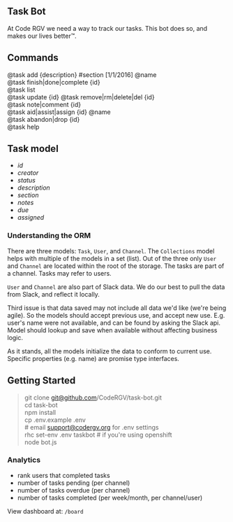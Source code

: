 
Task Bot
--------

At Code RGV we need a way to track our tasks. This bot does so, and makes our lives better™.

## Commands
  @task add {description} #section [1/1/2016] @name  
  @task finish|done|complete {id}  
  @task list  
  @task update {id} 
  @task remove|rm|delete|del {id}  
  @task note|comment {id}  
  @task aid|assist|assign {id} @name  
  @task abandon|drop {id}  
  @task help  

## Task model
* *id*
* *creator*
* *status*
* *description*
* *section*
* *notes*
* *due*
* *assigned*

### Understanding the ORM
There are three models: `Task`, `User`, and `Channel`. The `Collections` model helps with multiple of the models in a set (list). Out of the three only `User` and `Channel` are located within the root of the storage. The tasks are part of a channel. Tasks may refer to users. 

`User` and `Channel` are also part of Slack data. We do our best to pull the data from Slack, and reflect it locally. 

Third issue is that data saved may not include all data we'd like (we're being agile). So the models should accept previous use, and accept new use. E.g. user's name were not available, and can be found by asking the Slack api. Model should lookup and save when available without affecting business logic. 

As it stands, all the models initialize the data to conform to current use. Specific properties (e.g. name) are promise type interfaces.

## Getting Started
> git clone git@github.com/CodeRGV/task-bot.git  
> cd task-bot  
> npm install  
> cp .env.example .env  
> \# email support@codergv.org for .env settings  
> rhc set-env .env taskbot # if you're using openshift  
> node bot.js  

### Analytics
 - rank users that completed tasks
 - number of tasks pending (per channel)
 - number of tasks overdue (per channel)
 - number of tasks completed (per week/month, per channel/user)

View dashboard at: `/board`



